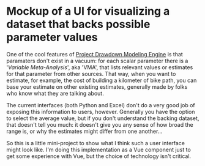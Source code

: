 # Mockup of a UI for visualizing a dataset that backs possible parameter values

One of the cool features of [Project Drawdown Modeling Engine](https://github.com/ProjectDrawdown/solutions) is that paramaters don't exist in a vacuum: for each scalar parameter there is a '*Variable Meta-Analysis*', aka 'VMA', that lists relevant values or estimates for that parameter from other sources.  That way, when you want to estimate, for example, the cost of building a kilometer of bike path, you can base your estimate on other existing estimates, generally made by folks who know what they are talking about.

The current interfaces (both Python and Excel) don't do a very good job of exposing this information to users, however.  Generally you have the option to select the average value, but if you don't understand the backing dataset, that doesn't tell you much: it doesn't give you any sense of how broad the range is, or why the estimates might differ from one another...

So this is a little mini-project to show what I think such a user interface might look like.  I'm doing this implementation as a Vue component just to get some experience with Vue, but the choice of technology isn't critical.

